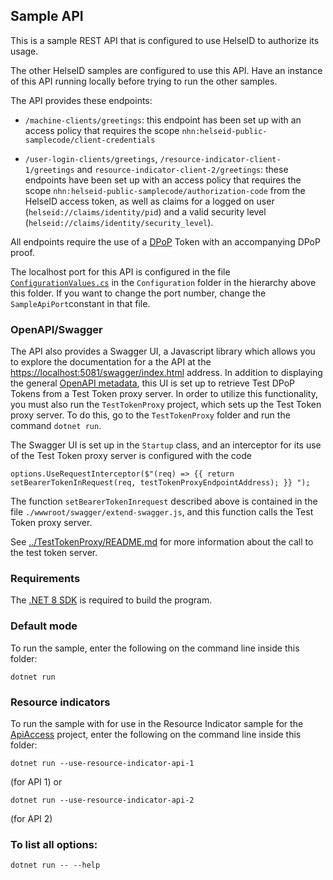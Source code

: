 ## Sample API

This is a sample REST API that is configured to use HelseID to authorize its usage.

The other HelseID samples are configured to use this API. Have an instance of this API running locally before trying to run the other samples.

The API provides these endpoints:

* `/machine-clients/greetings`: this endpoint has been set up with an access policy that requires the scope `nhn:helseid-public-samplecode/client-credentials`
 
* `/user-login-clients/greetings`, `/resource-indicator-client-1/greetings` and `resource-indicator-client-2/greetings`: these endpoints have been set up with an access policy that requires the scope
`nhn:helseid-public-samplecode/authorization-code` from the HelseID access token, as well as
claims for a logged on user (`helseid://claims/identity/pid`) and a valid security level (`helseid://claims/identity/security_level`).

All endpoints require the use of a [DPoP](https://www.rfc-editor.org/rfc/rfc9449) Token with an accompanying DPoP proof.

The localhost port for this API is configured in the file [`ConfigurationValues.cs`](../Configuration/ConfigurationValues.cs) in the `Configuration` folder in the hierarchy above this folder. If you want to change the port number, change the `SampleApiPort`constant in that file.

### OpenAPI/Swagger 

The API also provides a Swagger UI, a Javascript library which allows you to explore the documentation for a the API at the [https://localhost:5081/swagger/index.html](https://localhost:5081/swagger/index.html) address. 
In addition to displaying the general [OpenAPI metadata](https://swagger.io/specification/), this UI is set up to retrieve Test DPoP Tokens from a Test Token proxy server. In order to utilize this
functionality, you must also run the `TestTokenProxy` project, which sets up the Test Token proxy server. To do this, go to the `TestTokenProxy` folder and run the command `dotnet run`.

The Swagger UI is set up in the `Startup` class, and an interceptor for its use of the Test Token proxy server is configured with the code
```
options.UseRequestInterceptor($"(req) => {{ return setBearerTokenInRequest(req, testTokenProxyEndpointAddress); }} ");
```
The function `setBearerTokenInrequest` described above is contained in the file `./wwwroot/swagger/extend-swagger.js`, and this function 
calls the Test Token proxy server.

See [../TestTokenProxy/README.md](TestTokenProxy/README.md) for more information about the call to the test token server.

### Requirements

The [.NET 8 SDK](https://dotnet.microsoft.com/en-us/download/dotnet/8.0) is required to build the program.

### Default mode 

To run the sample, enter the following on the command line inside this folder:
```
dotnet run
```

### Resource indicators

To run the sample with for use in the Resource Indicator sample for the [ApiAccess](./ApiAccess/README.md) project, enter the following on the command line inside this folder:
```
dotnet run --use-resource-indicator-api-1
```
(for API 1) or 
```
dotnet run --use-resource-indicator-api-2
```
(for API 2)

### To list all options:
```
dotnet run -- --help
```
